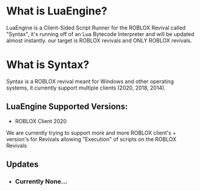 # What is LuaEngine?
LuaEngine is a Client-Sided Script Runner for the ROBLOX Revival called "Syntax", it's running off of an Lua Bytecode Interpreter and will be updated almost instantly. our target is ROBLOX revivals and ONLY ROBLOX revivals.

# What is Syntax?
Syntax is a ROBLOX revival meant for Windows and other operating systems, it currently support multiple clients (2020, 2018, 2014).

## LuaEngine Supported Versions:
* ROBLOX Client 2020

We are currently trying to support more and more ROBLOX client's + version's for Revivals allowing "Execution" of scripts on the ROBLOX Revivals

## Updates
* ### Currently None...
